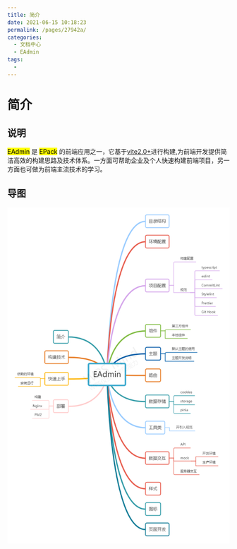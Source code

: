 ```yaml
---
title: 简介
date: 2021-06-15 10:18:23
permalink: /pages/27942a/
categories:
  - 文档中心
  - EAdmin
tags:
  - 
---
```


# 简介

## 说明

<mark>EAdmin</mark> 是 <mark>EPack</mark> 的前端应用之一，它基于[vite2.0+](https://vitejs.cn/)进行构建,为前端开发提供简洁高效的构建思路及技术体系。一方面可帮助企业及个人快速构建前端项目，另一方面也可做为前端主流技术的学习。

## 导图

![w文档导图](/elcker/eadmin/简介/EAdmin.png)
